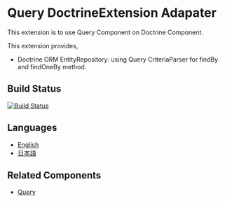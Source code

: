 # Query DoctrineExtension Adapater

This extension is to use Query Component on Doctrine Component.

This extension provides, 

  - Doctrine ORM EntityRepository:  using Query CriteriaParser for findBy and findOneBy method.

## Build Status

[![Build Status](https://travis-ci.org/o3co/query.adapter.doctrine.svg)](https://travis-ci.org/o3co/query.adapter.doctrine)

## Languages
  - [English](./Resources/docs/en/index.md)
  - [日本語](./Resources/docs/ja/index.md)

## Related Components 

  - [Query](https://github.com/o3co/query)
